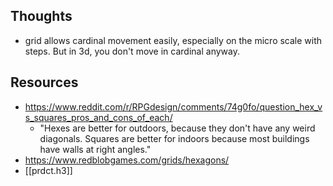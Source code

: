 
## Thoughts

- grid allows cardinal movement easily, especially on the micro scale with steps. But in 3d, you don't move in cardinal anyway. 

## Resources

- https://www.reddit.com/r/RPGdesign/comments/74g0fo/question_hex_vs_squares_pros_and_cons_of_each/
  - "Hexes are better for outdoors, because they don't have any weird diagonals. Squares are better for indoors because most buildings have walls at right angles."
- https://www.redblobgames.com/grids/hexagons/
- [[prdct.h3]]